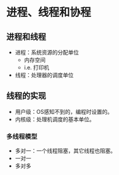 # 进程、线程和协程

## 进程和线程

- 进程：系统资源的分配单位
  - 内存空间
  - i.e. 打印机
- 线程：处理器的调度单位

## 线程的实现

- 用户级：OS感知不到的，编程时设置的。
- 内核级：处理机调度的基本单位。

### 多线程模型

- 多对一：一个线程阻塞，其它线程也阻塞。
- 一对一
- 多对多

